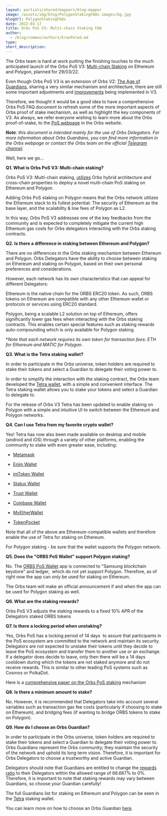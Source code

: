 ```yaml
---
layout: partials/shared/mappers/blog-mapper
image: /assets/img/blog/PolygonStakingFAQs-images/bg.jpg
blogUrl: PolygonStakingFAQs
date: 2022-03-17
title: Orbs PoS V3: Multi-chain Staking FAQ
author:
  - /blog/common/authors/EranPeled.md
type:
short_description: 
---
```

The Orbs team is hard at work putting the finishing touches to the much anticipated launch of the Orbs PoS V3: [Multi-chain Staking](https://www.orbs.com/polygon-staking/) on Ethereum and Polygon, planned for 29/03/22.

Even though Orbs PoS V3 is an extension of Orbs V2: [The Age of Guardians](https://www.orbs.com/white-papers/orbs-pos-v2-the-age-of-guardians/), sharing a very similar mechanism and architecture, there are still some important adjustments and [improvements](https://docs.google.com/document/d/1K7wR_IPzdn3eFSpf7XG9_w79fr2RHsYD-dDZfsewFds/edit) being implemented in V3.

Therefore, we thought it would be a good idea to have a comprehensive Orbs PoS FAQ document to refresh some of the more important aspects of Orbs proof of stake mechanism, as well as highlight the key components of V3. As always, we refer everyone wishing to learn more about the Orbs proof-of-stake, to the [PoS webpage](https://www.orbs.com/pos-universe/) in the Orbs website.

***Note**: this document is intended mainly for the use of Orbs Delegators. For more information about Orbs Guardians, you can find more information in the Orbs webpage or contact the Orbs team on the official [Telegram channel](https://t.me/OrbsNetwork).*

Well, here we go...

**Q1. What is Orbs PoS V3: Multi-chain staking?**

Orbs PoS V3: Multi-chain staking, [utilizes](https://www.orbs.com/Polygon-tech/) Orbs hybrid architecture and cross-chain properties to deploy a novel multi-chain PoS staking on Ethereum and Polygon.

Adding Orbs PoS staking on Polygon means that the Orbs network utilizes the Ethereum stack to its fullest potential: The security of Ethereum as the base layer, and the scalability & low fees of Polygon as L2.

In this way, Orbs PoS V3 addresses one of the key feedbacks from the community and is expected to completely mitigate the current high Ethereum gas costs for Orbs delegators interacting with the Orbs staking contracts.

**Q2. Is there a difference in staking between Ethereum and Polygon?**

There are no differences in the Orbs staking mechanism between Ethereum and Polygon. Orbs Delegators have the ability to choose between staking on Ethereum and staking on Polygon, based on their own personal preferences and considerations.

However, each network has its own characteristics that can appeal for different Delegators:

Ethereum is the native chain for the ORBS ERC20 token. As such, ORBS tokens on Ethereum are compatible with any other Ethereum wallet or protocols or services using ERC20 standard.

Polygon, being a scalable L2 solution on top of Ethereum, offers significantly lower gas fees when interacting with the Orbs staking contracts. This enables certain special features such as staking rewards auto-compounding which is only available for Polygon staking.

**Note that each network requires its own token for transaction fees: ETH for Ethereum and MATIC for Polygon.*

**Q3. What is the Tetra staking wallet?**

In order to participate in the Orbs universe, token holders are required to stake their tokens and select a Guardian to delegate their voting power to.

In order to simplify the interaction with the staking contract, the Orbs team developed the [Tetra wallet](https://staking.orbs.network/), with a simple and convenient interface. The Tetra staking wallet allows you to stake your tokens and select a Guardian to delegate to.

For the release of Orbs V3 Tetra has been updated to enable staking on Polygon with a simple and intuitive UI to switch between the Ethereum and Polygon networks.

**Q4. Can I use Tetra from my favorite crypto wallet?**

Yes! Tetra has now also been made available on desktop and mobile (android and iOS) through a variety of other platforms, enabling the community to stake with even greater ease, including:

-   [Metamask](https://www.orbs.com/orbs-swaps-and-staking-now-available-on-metamask-wallet)

-   [Enjin Wallet](https://www.orbs.com/tetra-staking-wallet-by-orbs-now-on-mobile)

-   [imToken Wallet](https://www.orbs.com/orbs-tetra-staking-is-now-available-on-imtoken-wallet)

-   [Status Wallet](https://www.orbs.com/orbs-staking-is-now-available-on-the-status-wallet-mobile-app)

-   [Trust Wallet](https://www.orbs.com/orbs-staking-is-now-available-on-the-trust-wallet-mobile)

-   [Coinbase Wallet](https://www.orbs.com/orbs-staking-is-now-available-on-the-coinbase-wallet-mobile-app)

-   [MyEtherWallet](https://www.orbs.com/orbs-staking-is-now-available-on-myetherwallet-mobile-app/)

-   [TokenPocket](https://www.orbs.com/orbs-staking-is-now-available-on-token-pocket-wallet-mobile-app/)

Note that all of the above are Ethereum-compatible wallets and therefore enable the use of Tetra for staking on Ethereum.

For Polygon staking - be sure that the wallet supports the Polygon network.

**Q5. Does the "ORBS PoS Wallet" support Polygon staking?**

No. The [ORBS PoS Wallet](https://www.orbs.com/orbs-pos-info-app-is-now-launched/) app is connected to "Samsung blockchain keystore" and ledger,  which do not yet support Polygon. Therefore, as of right now the app can only be used for staking on Ethereum.

The Orbs team will make an official announcement if and when the app can be used for Polygon staking as well.

**Q6. What are the staking rewards?**

Orbs PoS V3 adjusts the staking rewards to a fixed 10% APR of the Delegators staked ORBS tokens

**Q7. Is there a locking period when unstaking?**

Yes, Orbs PoS has a locking period of 14 days  to assure that participants in the PoS ecosystem are committed to the network and maintain its security. Delegators are not expected to unstake their tokens until they decide to leave the PoS ecosystem and transfer them to another use or an exchange. If a delegator does decide to leave, only then there will be a 14 days cooldown during which the tokens are not staked anymore and do not receive rewards. This is similar to other leading PoS systems such as Cosmos or PolkaDot.

Here is a [comprehensive paper on the Orbs PoS staking](https://www.orbs.com/introducing-locking-when-staking-orbs) mechanism

**Q8. Is there a minimum amount to stake?**

No. However, it is recommended that Delegators take into account several variables such as transaction gas fee costs (particularly if choosing to stake on Ethereum), and bridging fees (if wanting to bridge ORBS tokens to stake on Polygon).

**Q9. How do I choose an Orbs Guardian?**

In order to participate in the Orbs universe, token holders are required to stake their tokens and select a Guardian to delegate their voting power to. Orbs Guardians represent the Orbs community; they maintain the security of the network and uphold its long term vision. Therefore, it is important for Orbs Delegators to choose a trustworthy and active Guardian.

Delegators should note that Guardians are entitled to change the [rewards ratio](https://www.orbs.com/how-to-choose-an-orbs-guardian/) to their Delegators within the allowed range of 66.667% to 0%. Therefore, it is important to note that staking rewards may vary between Guardians, so choose your Guardian carefully!

The full Guardians list for staking on Ethereum and Polygon can be seen in the [Tetra](https://staking.orbs.network/#/) staking wallet.

You can learn more on how to choose an Orbs Guardian [here](https://www.orbs.com/how-to-choose-an-orbs-guardian).
